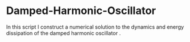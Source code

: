 # Damped-Harmonic-Oscillator
In this script I construct a numerical solution to the dynamics and energy dissipation of the damped harmonic oscillator .
